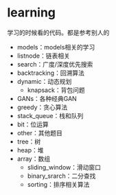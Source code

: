 # learning
学习的时候看的代码。都是参考别人的
- models：models相关的学习
- listnode：链表相关
- search：广度/深度优先搜索
- backtracking：回溯算法
- dynamic：动态规划
    - knapsack：背包问题
- GANs：各种经典GAN
- greedy：贪心算法
- stack_queue：栈和队列
- bit：位运算
- other：其他题目
- tree：树
- heap：堆
- array：数组
    - sliding_window：滑动窗口
    - binary_srarch：二分查找
    - sorting：排序相关算法